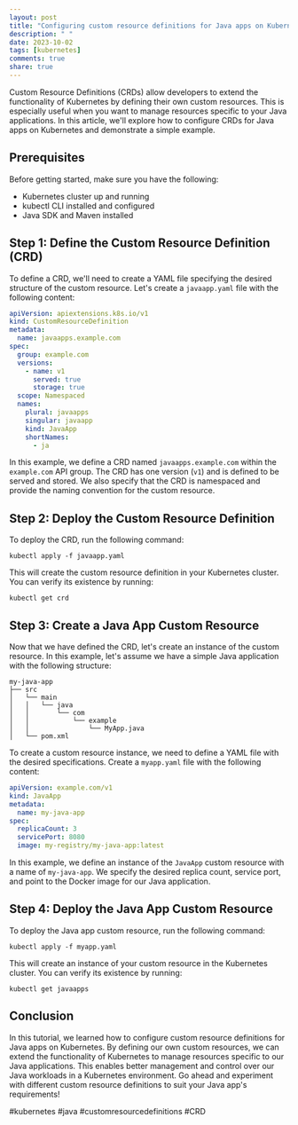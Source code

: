 ```yaml
---
layout: post
title: "Configuring custom resource definitions for Java apps on Kubernetes"
description: " "
date: 2023-10-02
tags: [kubernetes]
comments: true
share: true
---
```


Custom Resource Definitions (CRDs) allow developers to extend the functionality of Kubernetes by defining their own custom resources. This is especially useful when you want to manage resources specific to your Java applications. In this article, we'll explore how to configure CRDs for Java apps on Kubernetes and demonstrate a simple example.

## Prerequisites

Before getting started, make sure you have the following:

- Kubernetes cluster up and running
- kubectl CLI installed and configured
- Java SDK and Maven installed

## Step 1: Define the Custom Resource Definition (CRD)

To define a CRD, we'll need to create a YAML file specifying the desired structure of the custom resource. Let's create a `javaapp.yaml` file with the following content:

```yaml
apiVersion: apiextensions.k8s.io/v1
kind: CustomResourceDefinition
metadata:
  name: javaapps.example.com
spec:
  group: example.com
  versions:
    - name: v1
      served: true
      storage: true
  scope: Namespaced
  names:
    plural: javaapps
    singular: javaapp
    kind: JavaApp
    shortNames:
      - ja
```

In this example, we define a CRD named `javaapps.example.com` within the `example.com` API group. The CRD has one version (`v1`) and is defined to be served and stored. We also specify that the CRD is namespaced and provide the naming convention for the custom resource.

## Step 2: Deploy the Custom Resource Definition

To deploy the CRD, run the following command:

```shell
kubectl apply -f javaapp.yaml
```

This will create the custom resource definition in your Kubernetes cluster. You can verify its existence by running:

```shell
kubectl get crd
```

## Step 3: Create a Java App Custom Resource

Now that we have defined the CRD, let's create an instance of the custom resource. In this example, let's assume we have a simple Java application with the following structure:

```
my-java-app
├── src
│   └── main
│   │   └── java
│   │       └── com
│   │           └── example
│   │               └── MyApp.java
│   └── pom.xml
```

To create a custom resource instance, we need to define a YAML file with the desired specifications. Create a `myapp.yaml` file with the following content:

```yaml
apiVersion: example.com/v1
kind: JavaApp
metadata:
  name: my-java-app
spec:
  replicaCount: 3
  servicePort: 8080
  image: my-registry/my-java-app:latest
```

In this example, we define an instance of the `JavaApp` custom resource with a name of `my-java-app`. We specify the desired replica count, service port, and point to the Docker image for our Java application.

## Step 4: Deploy the Java App Custom Resource

To deploy the Java app custom resource, run the following command:

```shell
kubectl apply -f myapp.yaml
```

This will create an instance of your custom resource in the Kubernetes cluster. You can verify its existence by running:

```shell
kubectl get javaapps
```

## Conclusion

In this tutorial, we learned how to configure custom resource definitions for Java apps on Kubernetes. By defining our own custom resources, we can extend the functionality of Kubernetes to manage resources specific to our Java applications. This enables better management and control over our Java workloads in a Kubernetes environment. Go ahead and experiment with different custom resource definitions to suit your Java app's requirements!

#kubernetes #java #customresourcedefinitions #CRD